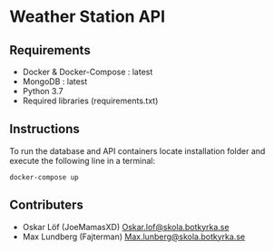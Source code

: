 # Weather Station API
## Requirements

- Docker & Docker-Compose : latest
- MongoDB : latest
- Python 3.7
- Required libraries (requirements.txt)




## Instructions
To run the database and API containers locate installation folder and execute the following line in a terminal:
```
docker-compose up
```

## Contributers
- Oskar Löf (JoeMamasXD) <Oskar.lof@skola.botkyrka.se>
- Max Lundberg (Fajterman) <Max.lunberg@skola.botkyrka.se>
